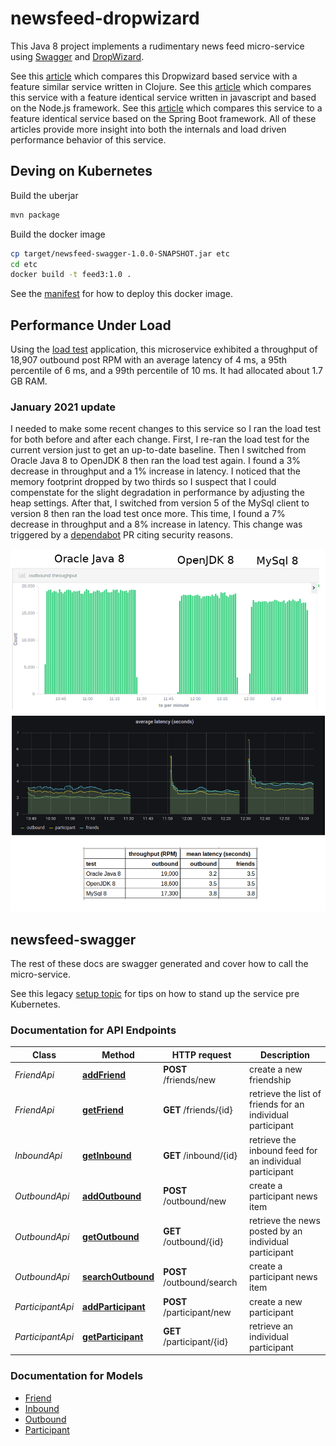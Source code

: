 # newsfeed-dropwizard

This Java 8 project implements a rudimentary news feed micro-service using [Swagger](http://swagger.io/) and [DropWizard](http://www.dropwizard.io/1.0.5/docs/).

See this [article](https://glennengstrand.info/software/performance/clojure/dropwizard) which compares this Dropwizard based service with a feature similar service written in Clojure. See this [article](https://glennengstrand.info/software/performance/nodejs/dropwizard) which compares this service with a feature identical service written in javascript and based on the Node.js framework. See this [article](https://glennengstrand.info/software/performance/springboot/dropwizard) which compares this service to a feature identical service based on the Spring Boot framework. All of these articles provide more insight into both the internals and load driven performance behavior of this service.

## Deving on Kubernetes

Build the uberjar

```bash
mvn package
```

Build the docker image

```bash
cp target/newsfeed-swagger-1.0.0-SNAPSHOT.jar etc
cd etc
docker build -t feed3:1.0 .
```

See the [manifest](https://github.com/gengstrand/clojure-news-feed/blob/master/server/k8s/feed3-deployment.yaml) for how to deploy this docker image.

## Performance Under Load

Using the [load test](https://github.com/gengstrand/clojure-news-feed/tree/master/client/load) application, this microservice exhibited a throughput of 18,907 outbound post RPM with an average latency of 4 ms, a 95th percentile of 6 ms, and a 99th percentile of 10 ms. It had allocated about 1.7 GB RAM.

### January 2021 update

I needed to make some recent changes to this service so I ran the load test for both before and after each change. First, I re-ran the load test for the current version just to get an up-to-date baseline. Then I switched from Oracle Java 8 to OpenJDK 8 then ran the load test again. I found a 3% decrease in throughput and a 1% increase in latency. I noticed that the memory footprint dropped by two thirds so I suspect that I could compenstate for the slight degradation in performance by adjusting the heap settings. After that, I switched from version 5 of the MySql client to version 8 then ran the load test once more. This time, I found a 7% decrease in throughput and a 8% increase in latency. This change was triggered by a [dependabot](https://docs.github.com/en/github/managing-security-vulnerabilities/configuring-dependabot-security-updates) PR citing security reasons.

<img src="docs/infographic.png" />

## newsfeed-swagger

The rest of these docs are swagger generated and cover how to call the micro-service.

See this legacy [setup topic](docs/setup.md) for tips on how to stand up the service pre Kubernetes.

### Documentation for API Endpoints

Class | Method | HTTP request | Description
------------ | ------------- | ------------- | -------------
*FriendApi* | [**addFriend**](docs/FriendApi.md#addFriend) | **POST** /friends/new | create a new friendship
*FriendApi* | [**getFriend**](docs/FriendApi.md#getFriend) | **GET** /friends/{id} | retrieve the list of friends for an individual participant
*InboundApi* | [**getInbound**](docs/InboundApi.md#getInbound) | **GET** /inbound/{id} | retrieve the inbound feed for an individual participant
*OutboundApi* | [**addOutbound**](docs/OutboundApi.md#addOutbound) | **POST** /outbound/new | create a participant news item
*OutboundApi* | [**getOutbound**](docs/OutboundApi.md#getOutbound) | **GET** /outbound/{id} | retrieve the news posted by an individual participant
*OutboundApi* | [**searchOutbound**](docs/OutboundApi.md#searchOutbound) | **POST** /outbound/search | create a participant news item
*ParticipantApi* | [**addParticipant**](docs/ParticipantApi.md#addParticipant) | **POST** /participant/new | create a new participant
*ParticipantApi* | [**getParticipant**](docs/ParticipantApi.md#getParticipant) | **GET** /participant/{id} | retrieve an individual participant


### Documentation for Models

 - [Friend](docs/Friend.md)
 - [Inbound](docs/Inbound.md)
 - [Outbound](docs/Outbound.md)
 - [Participant](docs/Participant.md)


